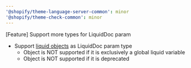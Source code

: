 ```yaml
---
'@shopify/theme-language-server-common': minor
'@shopify/theme-check-common': minor
---
```


[Feature] Support more types for LiquidDoc param

- Support [liquid objects](https://shopify.dev/docs/api/liquid/objects) as LiquidDoc param type
  - Object is NOT supported if it is exclusively a global liquid variable
  - Object is NOT supported if it is deprecated